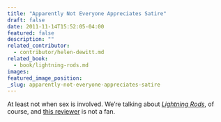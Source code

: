 ```yaml
---
title: "Apparently Not Everyone Appreciates Satire"
draft: false
date: 2011-11-14T15:52:05-04:00
featured: false
description: ""
related_contributor:
  - contributor/helen-dewitt.md
related_book:
  - book/lightning-rods.md
images:
featured_image_position: 
_slug: apparently-not-everyone-appreciates-satire
---
```


At least not when sex is involved. We’re talking about [_Lightning Rods_](http://ndbooks.com/book/lightning-rods), of course, and [this reviewer](http://www.ocregister.com/articles/one-326605-sex-better.html) is not a fan. 

